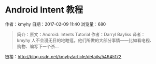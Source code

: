 # Android Intent 教程
作者：kmyhy
日期：2017-02-09 11:40
浏览量：680
> 简介：原文：Android: Intents Tutorial 
  作者：Darryl Bayliss 
  译者：kmyhy
人不会漫无目的地瞎逛，他们所做的大部分事情——比如看电视、购物、编写下一个杀...

 链接：http://blog.csdn.net/kmyhy/article/details/54945172
